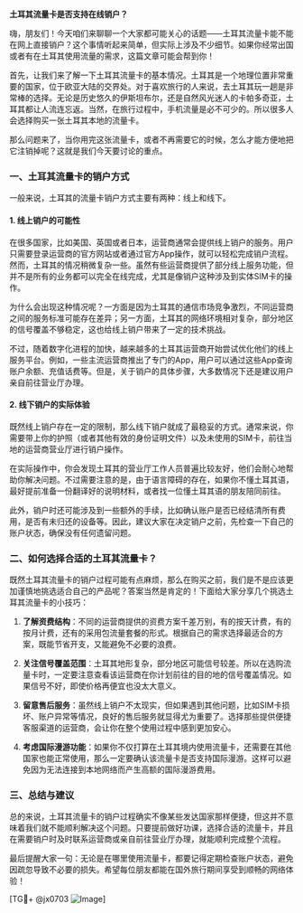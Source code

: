 **土耳其流量卡是否支持在线销户？**

嗨，朋友们！今天咱们来聊聊一个大家都可能关心的话题——土耳其流量卡能不能在网上直接销户？这个事情听起来简单，但实际上涉及不少细节。如果你经常出国或者有在土耳其使用流量的需求，这篇文章可能会帮到你！

首先，让我们来了解一下土耳其流量卡的基本情况。土耳其是一个地理位置非常重要的国家，位于欧亚大陆的交界处。对于喜欢旅行的人来说，去土耳其玩一趟是非常棒的选择。无论是历史悠久的伊斯坦布尔，还是自然风光迷人的卡帕多奇亚，土耳其都让人流连忘返。当然，在旅行过程中，手机流量是必不可少的。所以很多人会选择购买一张土耳其本地的流量卡。

那么问题来了，当你用完这张流量卡，或者不再需要它的时候，怎么才能方便地把它注销掉呢？这就是我们今天要讨论的重点。

### 一、土耳其流量卡的销户方式

一般来说，土耳其的流量卡销户方式主要有两种：线上和线下。

#### 1. 线上销户的可能性

在很多国家，比如美国、英国或者日本，运营商通常会提供线上销户的服务。用户只需要登录运营商的官方网站或者通过官方App操作，就可以轻松完成销户流程。然而，土耳其的情况稍微复杂一些。虽然有些运营商提供了部分线上服务功能，但并不是所有的业务都可以完全在线完成，尤其是像销户这种涉及到实体SIM卡的操作。

为什么会出现这种情况呢？一方面是因为土耳其的通信市场竞争激烈，不同运营商之间的服务标准可能存在差异；另一方面，土耳其的网络环境相对复杂，部分地区的信号覆盖不够稳定，这也给线上销户带来了一定的技术挑战。

不过，随着数字化进程的加快，越来越多的土耳其运营商开始尝试优化他们的线上服务平台。例如，一些主流运营商推出了专门的App，用户可以通过这些App查询账户余额、充值话费等。但是，关于销户的具体步骤，大多数情况下还是建议用户亲自前往营业厅办理。

#### 2. 线下销户的实际体验

既然线上销户存在一定的限制，那么线下销户就成了最稳妥的方式。通常来说，你需要带上你的护照（或者其他有效的身份证明文件）以及未使用的SIM卡，前往当地的运营商营业厅进行销户操作。

在实际操作中，你会发现土耳其的营业厅工作人员普遍比较友好，他们会耐心地帮助你解决问题。不过需要注意的是，由于语言障碍的存在，如果你不懂土耳其语，最好提前准备一份翻译好的说明材料，或者找一位懂土耳其语的朋友陪同前往。

此外，销户时还可能涉及到一些额外的手续，比如确认账户是否已经结清所有费用，是否有未归还的设备等。因此，建议大家在决定销户之前，先检查一下自己的账户状态，确保没有任何遗留问题。

### 二、如何选择合适的土耳其流量卡？

既然土耳其流量卡的销户过程可能有点麻烦，那么在购买之前，我们是不是应该更加谨慎地挑选适合自己的产品呢？答案当然是肯定的！下面给大家分享几个挑选土耳其流量卡的小技巧：

1. **了解资费结构**：不同的运营商提供的资费方案千差万别，有的按天计费，有的按月计费，还有的采用包流量套餐的形式。根据自己的需求选择最适合的方案，既能节省开支，又能避免不必要的浪费。

2. **关注信号覆盖范围**：土耳其地形复杂，部分地区可能信号较差。所以在选购流量卡时，一定要注意查看该运营商在你计划前往的目的地的信号覆盖情况。如果信号不好，即使价格再便宜也没太大意义。

3. **留意售后服务**：虽然线上销户不太现实，但如果遇到其他问题，比如SIM卡损坏、账户异常等情况，良好的售后服务就显得尤为重要了。选择那些提供便捷客服渠道的运营商，会让你在整个使用过程中感到更加安心。

4. **考虑国际漫游功能**：如果你不仅打算在土耳其境内使用流量卡，还需要在其他国家也能正常使用，那么一定要确认该流量卡是否支持国际漫游。这样可以避免因为无法连接到本地网络而产生高额的国际漫游费用。

### 三、总结与建议

总的来说，土耳其流量卡的销户过程确实不像某些发达国家那样便捷，但这并不意味着我们就不能顺利解决这个问题。只要提前做好功课，选择合适的流量卡，并且在需要销户时及时联系运营商或亲自前往营业厅办理，就能顺利完成整个流程。

最后提醒大家一句：无论是在哪里使用流量卡，都要记得定期检查账户状态，避免因疏忽导致不必要的损失。希望每位朋友都能在国外旅行期间享受到顺畅的网络体验！

[TG💪+ @jx0703 ![Image](https://github.com/user-attachments/assets/dbca1d08-cadb-493c-b0ec-ad6f7a83f270)]